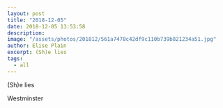 ```yaml
---
layout: post
title: "2018-12-05"
date: 2018-12-05 13:53:58
description: 
image: "/assets/photos/201812/561a7478c42df9c110b739b821234a51.jpg"
author: Elise Plain
excerpt: (Sh)e lies
tags: 
  - all
---
```


(Sh)e lies
<p></p>
Westminster